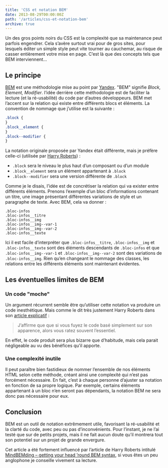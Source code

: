 ```yaml
---
title: 'CSS et notation BEM'
date: 2013-08-29T00:00:00Z
path: '/articles/css-et-notation-bem'
archive: true
---
```


Un des gros points noirs du CSS est la complexité que sa maintenance peut parfois engendrer. Cela s’avère surtout vrai pour de gros sites, pour lesquels éditer un simple style peut vite tourner au cauchemar, au risque de casser entièrement votre mise en page. C’est là que des concepts tels que BEM interviennent…

## Le principe

[BEM](http://bem.info/method/) est une méthodologie mise au point par [Yandex](http://www.yandex.com/). "BEM" signifie _Block, Element, Modifier_. l’idée derrière cette méthodologie est de faciliter la lecture (et la ré-usabilité) du code par d’autres développeurs. BEM met l’accent sur la relation qui existe entre différents blocs et éléments. La convention de nommage que j’utilise est la suivante :

```css
.block {
}
.block__element {
}
.block--modifier {
}
```

La notation originale proposée par Yandex était différente, mais je préfère celle-ci (utilisée par [Harry Roberts](http://csswizardry.com/)) :

- `.block` sera le niveau le plus haut d’un composant ou d’un module
- `.block__element` sera un élément appartenant à `.block`
- `.block--modifier` sera une version différente de `.block`

Comme je le disais, l’idée est de concrétiser la relation qui va exister entre différents éléments. Prenons l’exemple d’un bloc d’informations contenant un titre, une image présentant différentes variations de style et un paragraphe de texte. Avec BEM, cela va donner :

```
.bloc-infos
.bloc-infos__titre
.bloc-infos__img
.bloc-infos__img--var-1
.bloc-infos__img--var-2
.bloc-infos__texte
```

Ici il est facile d’interpréter que `.bloc-infos__titre`, `.bloc-infos__img` et `.bloc-infos__texte` sont des éléments descendants de `.bloc-infos` et que `.bloc-infos__img--var-1` et `.bloc-infos__img--var-2` sont des variations de `.bloc-infos__img`. Rien qu’en changeant le nommage des classes, les relations entre les différents éléments sont maintenant évidentes.

## Les éventuelles limites de BEM

### Un code "moche"

Un argument récurrent semble être qu’utiliser cette notation va produire un code inesthétique. Mais comme le dit très justement Harry Roberts dans son [article explicatif](http://csswizardry.com/2013/01/mindbemding-getting-your-head-round-bem-syntax/) :

> J’affirme que que si vous fuyez le code basé simplement sur son apparence, alors vous ratez souvent l’essentiel.

En effet, le code produit sera plus bizarre que d’habitude, mais cela parait négligeable au vu des bénéfices qu’il apporte.

### Une complexité inutile

Il peut paraître bien fastidieux de nommer l’ensemble de nos éléments HTML selon cette méthode, créant ainsi une complexité qui n’est pas forcément nécessaire. En fait, c’est à chaque personne d’ajuster sa notation en fonction de sa propre logique. Par exemple, certains éléments appartenant à un bloc n’en seront pas dépendants, la notation BEM ne sera donc pas nécessaire pour eux.

## Conclusion

BEM est un outil de notation extrêmement utile, favorisant la ré-usabilité et la clarté du code, avec peu ou pas d’inconvénients. Pour l’instant, je ne l’ai testé que sur de petits projets, mais il ne fait aucun doute qu’il montrera tout son potentiel sur un projet de grande envergure.

<p class="info">Cet article a été fortement influencé par l’article de Harry Roberts intitulé <a href="http://csswizardry.com/2013/01/mindbemding-getting-your-head-round-bem-syntax/">MindBEMding – getting your head ’round BEM syntax</a>, si vous êtes un peu anglophone je conseille vivement sa lecture.</p>
